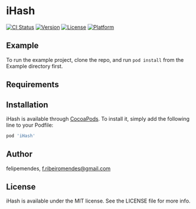 # iHash

[![CI Status](https://img.shields.io/travis/felipemendes/iHash.svg?style=flat)](https://travis-ci.org/felipemendes/iHash)
[![Version](https://img.shields.io/cocoapods/v/iHash.svg?style=flat)](https://cocoapods.org/pods/iHash)
[![License](https://img.shields.io/cocoapods/l/iHash.svg?style=flat)](https://cocoapods.org/pods/iHash)
[![Platform](https://img.shields.io/cocoapods/p/iHash.svg?style=flat)](https://cocoapods.org/pods/iHash)

## Example

To run the example project, clone the repo, and run `pod install` from the Example directory first.

## Requirements

## Installation

iHash is available through [CocoaPods](https://cocoapods.org). To install
it, simply add the following line to your Podfile:

```ruby
pod 'iHash'
```

## Author

felipemendes, f.ribeiromendes@gmail.com

## License

iHash is available under the MIT license. See the LICENSE file for more info.
